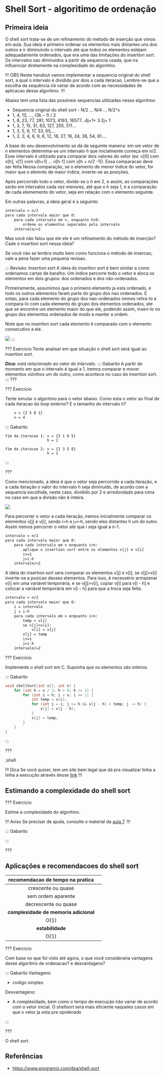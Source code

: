 Shell Sort - algoritimo de ordenação
======

Primeira ideia
---------

O shell sort trata-se de um refinamento do método de inserção que vimos em aula. Sua ideia é primeiro ordenar os elementos mais distantes uns dos outros e ir diminuindo o intervalo até que todos os elementos estejam adequadamente ordenados, que era uma das limitações do insertion sort. Os intervalos sao diminuidos a partir da sequencia usada, que ira influenciar diretamente na complexidade do algoritmo. 

!!! OBS
 Neste handout vamos implementar a sequencia original do shell sort, a qual o intervalo é dividido por dois a cada iteracao. Lembre-se que a escolha da sequência irá variar de acordo com as necessidades de aplicacao desse algoritmo. 
!!!

Abaixo tem uma lista das possíveis sequencias utilizadas nesse algoritmo:

* Sequencia original do shell sort - N/2 ... N/4 ... N/2^x
* 1, 4, 13, …, (3k – 1) / 2
* 1, 8, 23, 77, 281, 1073, 4193, 16577...4j+1+ 3·2j+ 1
* 1, 3, 7, 15, 31, 63, 127, 255, 511…
* 1, 3, 5, 9, 17, 33, 65,...
* 1, 2, 3, 4, 6, 9, 8, 12, 18, 27, 16, 24, 36, 54, 81....

A base do seu desenvolvimento se dá da seguinte maneira: em um vetor de n elementos determina-se um intervalo *h* que inicialmente começa em n/2. Esse intervalo é utilizado para comparar dois valores do vetor (ex: v[0] com v[h], v[1] com v[h+1] ... v[h-1] com v[h + n/2 -1]). Essa comparacao deve ser feita 
Nessa comparação, se o elemento de menor índice do vetor, for maior que o elemnto de maior índice, inverte-se as posições. 

Após percorrido todo o vetor, divide-se o *h* em 2, e assim, as comparações serão em intervalos cada vez menores, até que o *h* seja 1, e a comparação de cada elememento do vetor, seja em relação com o elemento seguinte. 


Em outras palavras, a ideia geral é a seguinte:

``` txt
intervalo = n/2
para cada intervalo maior que 0:
    para cada intervalo em v, enquanto h>0:
        ordene os elementos separados pelo intervalo
    intervalo/=2
```

Mas você não falou que ele ele é um refinamento do método de inserção? Cade o insertion sort nessa ideia? 

Se você não se lembra muito bem como funciona o método de insercao, vale a pena fazer uma pequena revisao.

::: Revisão: Insertion sort
A ideia do insertion sort é bem similar a como ordenamos cartas de baralho. Um índice percorre todo o vetor e aloca os elementos em dois grupos: dos ordenados e dos não-ordenados. 

Primeiramente, assumimos que o primeiro elemento ja esta ordenado, e todo os outros elementos faram parte do grupo dos nao ordenados. E entao,  para cada elemento do grupo dos nao-ordenados iremos retira-lo e  compara-lo com cada elemento do grupo dos elementos ordenados, ate que se encontre um elemento maior do que ele, podendo assim, inseri-lo no grupo dos elementos ordenados de modo a manter a ordem.

Note que no insertion sort cada elemento é comparado com o elemento consecutivo a ele.

![](insertion-sort1.png)
:::

??? Exercicio
Tente analisar em que situação o shell sort será igual ao insertion sort.

***Dica:*** *está relacionado ao valor do intervalo.*
::: Gabarito
 A partir do momento em que o intervalo é igual a 1, iremos comparar e mover elementos vizinhos um do outro, como acontece no caso do insertion sort.
:::
???

??? Exercício

Tente simular o algoritmo para o vetor abaixo. Como esta o vetor ao final de cada iteracao do loop externo? E o tamanho do intervalo h?
``` txt
    v = {3 5 8 1} 
    n = 4
```
::: Gabarito
```
fim da iteracao 1: v = {3 1 8 5}
                   h = 2

fim da iteracao 2: v = {1 3 5 8}
                   h = 1

``` 
:::

???

Como mencionado, a ideia é que o vetor seja percorrido a cada iteração, e a cada iteração o valor do intervalo h seja diminuído, de acordo com a sequencia escolhida, neste caso, dividido por 2 e arredondado para cima no caso em que a divisão não é inteira.

![](shell-sort1.png)


Para percorrer o vetor a cada iteração, iremos inicialmente comparar os elementos v[j] e v[i], sendo i=h e j=i-h, sendo eles distantes h um do outro. Assim iremos percorrer o vetor ate que i seja igual a n-1.

``` txt
intervalo = n/2
para cada intervalo maior que 0:
    para cada intervalo em v enquanto i<n:
        aplique o insertion sort entre os elementos v[j] e v[i] 
        i+=1
        j=i-h
    intervalo/=2
```

A ideia do insertion sort sera comparar os elementos v[j] e v[i], se v[j]>v[i] inverte-se a posicao desses elementos. Para isso, é necessério armazenar v[i] em uma variável temporária, e se v[j]>v[i], copiar v[i] para v[i - h] e colocar a variável temporária em v[i - h] para que a troca seja feita.

``` txt
intervalo = n/2
para cada intervalo maior que 0:
    i = intervalo
    j = i-h
    para cada intervalo em v enquanto i<n:
        temp = v[i]
        se v[j]>v[i]:
            v[i] = v[j]
        v[j] = temp 
        i+=1
        j=i-h
    intervalo/=2
```



??? Exercício

Implemente o shell sort em C. Suponha que os elementos são inteiros.

::: Gabarito
``` c
void shellSort(int v[], int n) {
    for (int h = n / 2; h > 0; h /= 2) {
        for (int i = h; i < n; i += 1) {
            int temp = v[i];
            for (int j = i; j >= h && v[j - h] > temp; j -= h) {
                v[j] = v[j - h];
            }
            v[j] = temp;
        }
    }
}
```
:::

???

;shell


!!! Dica
Se você quiser, tem um site bem legal que dá pra visualizar linha a linha a execução através desse [link](https://pythontutor.com/visualize.html#code=//%20Shell%20Sort%20in%20C%20programming%0A//%20fonte%3A%20https%3A//www.programiz.com/dsa/shell-sort%0A%0A%23include%20%3Cstdio.h%3E%0A%0A//%20Shell%20sort%0Avoid%20shellSort%28int%20array%5B%5D,%20int%20n%29%20%7B%0A%20%20//%20Rearrange%20elements%20at%20each%20n/2,%20n/4,%20n/8,%20...%20intervals%0A%20%20for%20%28int%20interval%20%3D%20n%20/%202%3B%20interval%20%3E%200%3B%20interval%20/%3D%202%29%20%7B%0A%20%20%20%20for%20%28int%20i%20%3D%20interval%3B%20i%20%3C%20n%3B%20i%20%2B%3D%201%29%20%7B%0A%20%20%20%20%20%20int%20temp%20%3D%20array%5Bi%5D%3B%0A%20%20%20%20%20%20int%20j%3B%0A%20%20%20%20%20%20for%20%28j%20%3D%20i%3B%20j%20%3E%3D%20interval%20%26%26%20array%5Bj%20-%20interval%5D%20%3E%20temp%3B%20j%20-%3D%20interval%29%20%7B%0A%20%20%20%20%20%20%20%20array%5Bj%5D%20%3D%20array%5Bj%20-%20interval%5D%3B%0A%20%20%20%20%20%20%7D%0A%20%20%20%20%20%20array%5Bj%5D%20%3D%20temp%3B%0A%20%20%20%20%7D%0A%20%20%20%20printf%28%22Final%20loop%20externo%20com%20h%3D%25d%20%3A%20%7B%22,interval%29%3B%0A%20%20%20%20printArray%28array,%20n%29%3B%0A%20%20%20%20printf%28%22%7D%5Cn%22%29%3B%0A%20%20%7D%0A%7D%0A%0A//%20Print%20an%20array%0Avoid%20printArray%28int%20array%5B%5D,%20int%20size%29%20%7B%0A%20%20for%20%28int%20i%20%3D%200%3B%20i%20%3C%20size%3B%20%2B%2Bi%29%20%7B%0A%20%20%20%20printf%28%22%25d%20%20%22,%20array%5Bi%5D%29%3B%0A%20%20%7D%0A%7D%0A%0A//%20Driver%20code%0Aint%20main%28%29%20%7B%0A%20%20int%20data%5B%5D%20%3D%20%7B9,%200,%207,%202,%205,%204,%206,%203,%208,%201%7D%3B%0A%20%20int%20size%20%3D%20sizeof%28data%29%20/%20sizeof%28data%5B0%5D%29%3B%0A%20%20shellSort%28data,%20size%29%3B%0A%20%20printf%28%22Sorted%20array%3A%20%22%29%3B%0A%20%20printArray%28data,%20size%29%3B%0A%7D&cumulative=false&curInstr=0&heapPrimitives=nevernest&mode=display&origin=opt-frontend.js&py=c_gcc9.3.0&rawInputLstJSON=%5B%5D&textReferences=false)
!!!

Estimando a complexidade do shell sort
--------- 

??? Exercício

Estime a complexidade do algoritmo.

!!! Aviso
Se precisar de ajuda, consulte o material da [aula 7](https://ensino.hashi.pro.br/desprog/aula/7/).
!!!

::: Gabarito

:::

???



Aplicações e recomendacoes do shell sort 
--------- 



|            **recomendacao de tempo na pratica**         ||
|:---------------------:|:--------------------------------:|
| crescente ou quase    |                                  |
| sem ordem aparente    |                                  |
| decrescente ou quase  |                                  |
|           **complexidade de memoria adicional**         ||
|                           O(1)                          ||
|                     **estabilidade**                    ||
|                           O(1)                          ||

??? Exercício

Com base no que foi visto até agora, o que você consideraria vantagens desse algoritmo de ordenacao? e desvantagens?

::: Gabarito
Vantagens:
* codigo simples

Desvantagens:
* A complexidade, bem como o tempo de execução irão variar de acordo com o vetor inicial. O shellsort sera mais eficiente naqueles casos em que o vetor ja esta pre oprdenado 

:::

???

O shell sort 



Referências  
--------- 
* https://www.programiz.com/dsa/shell-sort